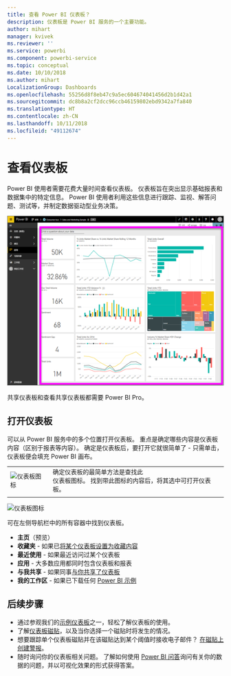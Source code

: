 ```yaml
---
title: 查看 Power BI 仪表板？
description: 仪表板是 Power BI 服务的一个主要功能。
author: mihart
manager: kvivek
ms.reviewer: ''
ms.service: powerbi
ms.component: powerbi-service
ms.topic: conceptual
ms.date: 10/10/2018
ms.author: mihart
LocalizationGroup: Dashboards
ms.openlocfilehash: 55256d8f8eb47c9a5ec604674041456d2b1d42a1
ms.sourcegitcommit: dc8b8a2cf2dcc96ccb46159802ebd9342a7fa840
ms.translationtype: HT
ms.contentlocale: zh-CN
ms.lasthandoff: 10/11/2018
ms.locfileid: "49112674"
---
```

# <a name="view-a-dashboard"></a>查看仪表板
Power BI 使用者需要花费大量时间查看仪表板。 仪表板旨在突出显示基础报表和数据集中的特定信息。 Power BI 使用者利用这些信息进行跟踪、监视、解答问题、测试等，并制定数据驱动型业务决策。

![仪表板](media/end-user-dashboard-open/power-bi-new-dash.png)


共享仪表板和查看共享仪表板都需要 Power BI Pro。

## <a name="open-a-dashboard"></a>打开仪表板
可以从 Power BI 服务中的多个位置打开仪表板。  重点是确定哪些内容是仪表板内容（区别于报表等内容）。 确定是仪表板后，要打开它就很简单了 - 只需单击，仪表板便会填充 Power BI 画布。


|              |         |
|------------|--------------------------------|
|![仪表板图标](media/end-user-dashboard-open/power-bi-dashboard-icon.png)      |确定仪表板的最简单方法是查找此 <br>仪表板图标。 找到带此图标的内容后，将其选中可打开仪表板。 |
|                    |          |

![仪表板图标](media/end-user-dashboard-open/opendash.gif)
 

<!--insert aGIF-->

可在左侧导航栏中的所有容器中找到仪表板。 
- **主页**（预览）
- **收藏夹** - 如果已[将某个仪表板设置为收藏内容](end-user-favorite.md)
- **最近使用** - 如果最近访问过某个仪表板
- **应用** - 大多数应用都同时包含仪表板和报表
- **与我共享** - 如果同事[与你共享了仪表板](end-user-shared-with-me.md)
- **我的工作区** - 如果已下载任何 [Power BI 示例](../sample-datasets.md)


## <a name="next-steps"></a>后续步骤
* 通过参观我们的[示例仪表板](../sample-tutorial-connect-to-the-samples.md)之一，轻松了解仪表板的使用。
* 了解[仪表板磁贴](end-user-tiles.md)，以及当你选择一个磁贴时将发生的情况。
* 想要跟踪单个仪表板磁贴并在该磁贴达到某个阈值时接收电子邮件？ [在磁贴上创建警报](end-user-alerts.md)。
* 随时询问你的仪表板相关问题。 了解如何使用 [Power BI 问答](end-user-q-and-a.md)询问有关你的数据的问题，并以可视化效果的形式获得答案。 